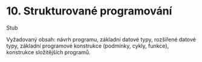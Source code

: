 # 10. Strukturované programování

Stub

Vyžadovaný obsah: návrh programu, základní datové typy, rozšířené datové typy, základní programové konstrukce (podmínky, cykly, funkce), konstrukce složitějších programů.